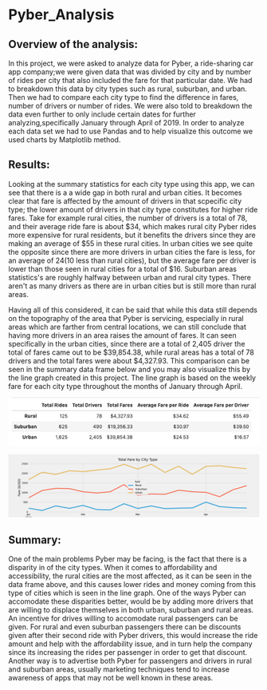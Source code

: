 # Pyber_Analysis
## Overview of the analysis:
In this project, we were asked to analyze data for Pyber, a ride-sharing car app company;we were given data that was divided by city and by number of rides per city that also included the fare for that particular date. We had to breakdown this data by city types such as rural, suburban, and urban. Then we had to compare each city type to find the difference in fares, number of drivers or number of rides. We were also told to breakdown the data even further to only include certain dates for further analyzing,specifically January through April of 2019. In order to analyze each data set we had to use Pandas and to help visualize this outcome we used charts by Matplotlib method. 

## Results:

Looking at the summary statistics for each city type using this app, we can see that there is a a wide gap in both rural and urban cities. It becomes clear that fare is affected by the amount of drivers in that scpecific city type; the lower amount of drivers in that city type constitutes for higher ride fares. Take for example rural cities, the number of drivers is a total of 78, and their average ride fare is about $34, which makes rural city Pyber rides more expensive for rural residents, but it benefits the drivers since they are making an average of $55 in these rural cities. In urban cities we see quite the opposite since there are more drivers in urban cities the fare is less, for an average of $24 ($10 less than rural cities), but the average fare per driver is lower than those seen in rural cities for a total of $16. Suburban areas statistics's are roughly halfway between urban and rural city types. There aren't as many drivers as there are in urban cities but is still more than rural areas.

Having all of this considered, it can be said that while this data still depends on the topography of the area that Pyber is servicing, especially in rural areas which are farther from central locations, we can still conclude that having more drivers in an area raises the amount of fares. It can seen specifically in the urban cities, since there are a total of 2,405 driver the total of fares came out to be $39,854.38, while rural areas has a total of 78 drivers and the total fares were about $4,327.93. This comparison can be seen in the summary data frame below and you may also visualize this by the line graph created in this project. The line graph is based on the weekly fare for each city type throughout the months of January through April.

![Pyber_summary](https://github.com/Mparra14/Pyber_Analysis/blob/main/Pyber_Summary.png)

![pyber_fare_summary](https://github.com/Mparra14/Pyber_Analysis/blob/main/Pyber_Analysis/analysis/PyBer_fare_summary.png)

## Summary:

One of the main problems Pyber may be facing, is the fact that there is a disparity in of the city types. When it comes to affordability and accessibility, the rural cities are the most affected, as it can be seen in the data frame above, and this causes lower rides and money coming from this type of cities which is seen in the line graph. One of the ways Pyber can accomodate these disparities better, would be by adding more drivers that are willing to displace themselves in both urban, suburban and rural areas. An incentive for drives willing to accomodate rural passengers can be given. For rural and even suburban passengers there can be discounts given after their second ride with Pyber drivers, this would increase the ride amount and help with the affordability issue, and in turn help the company since its increasing the rides per passenger in order to get that discount. Another way is to advertise both Pyber for passengers and drivers in rural and suburban areas, usually marketing techniques tend to increase awareness of apps that may not be well known in these areas. 
